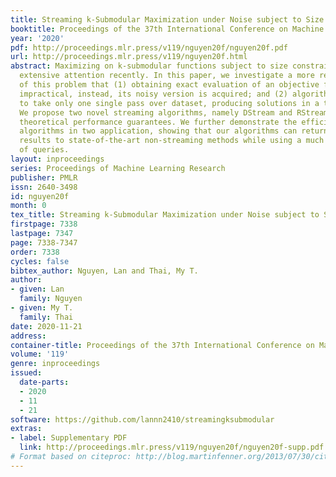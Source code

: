 ```yaml
---
title: Streaming k-Submodular Maximization under Noise subject to Size Constraint
booktitle: Proceedings of the 37th International Conference on Machine Learning
year: '2020'
pdf: http://proceedings.mlr.press/v119/nguyen20f/nguyen20f.pdf
url: http://proceedings.mlr.press/v119/nguyen20f.html
abstract: Maximizing on k-submodular functions subject to size constraint has received
  extensive attention recently. In this paper, we investigate a more realistic scenario
  of this problem that (1) obtaining exact evaluation of an objective function is
  impractical, instead, its noisy version is acquired; and (2) algorithms are required
  to take only one single pass over dataset, producing solutions in a timely manner.
  We propose two novel streaming algorithms, namely DStream and RStream, with their
  theoretical performance guarantees. We further demonstrate the efficiency of our
  algorithms in two application, showing that our algorithms can return comparative
  results to state-of-the-art non-streaming methods while using a much fewer number
  of queries.
layout: inproceedings
series: Proceedings of Machine Learning Research
publisher: PMLR
issn: 2640-3498
id: nguyen20f
month: 0
tex_title: Streaming k-Submodular Maximization under Noise subject to Size Constraint
firstpage: 7338
lastpage: 7347
page: 7338-7347
order: 7338
cycles: false
bibtex_author: Nguyen, Lan and Thai, My T.
author:
- given: Lan
  family: Nguyen
- given: My T.
  family: Thai
date: 2020-11-21
address: 
container-title: Proceedings of the 37th International Conference on Machine Learning
volume: '119'
genre: inproceedings
issued:
  date-parts:
  - 2020
  - 11
  - 21
software: https://github.com/lannn2410/streamingksubmodular
extras:
- label: Supplementary PDF
  link: http://proceedings.mlr.press/v119/nguyen20f/nguyen20f-supp.pdf
# Format based on citeproc: http://blog.martinfenner.org/2013/07/30/citeproc-yaml-for-bibliographies/
---
```

